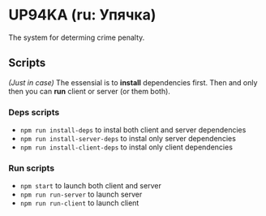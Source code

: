 # UP94KA (ru: Упячка)
The system for determing crime penalty.

## Scripts
*(Just in case)* The essensial is to **install** dependencies first. Then and only then you can **run** client or server (or them both).

### Deps scripts
- `npm run install-deps` to instal both client and server dependencies
- `npm run install-server-deps` to instal only server dependencies
- `npm run install-client-deps` to instal only client dependencies

### Run scripts
- `npm start` to launch both client and server
- `npm run run-server` to launch server
- `npm run run-client` to launch client
